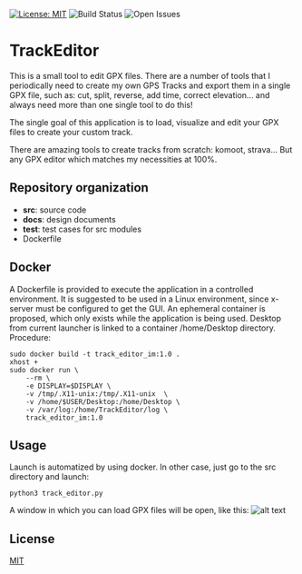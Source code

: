 [![License: MIT](https://img.shields.io/badge/License-MIT-yellow.svg)](https://opensource.org/licenses/MIT)
![Build Status](https://github.com/alguerre/TrackEditor/actions/workflows/python-app.yml/badge.svg)
![Open Issues](https://img.shields.io/github/issues/alguerre/TrackEditor)

# TrackEditor

This is a small tool to edit GPX files. 
There are a number of tools that I periodically need to create my own GPS Tracks and export them in a single GPX file, 
such as: cut, split, reverse, add time, correct elevation... 
and always need more than one single tool to do this!

The single goal of this application is to load, 
visualize and edit your GPX files to create your custom track.

There are amazing tools to create tracks from scratch: komoot, strava... 
But any GPX editor which matches my necessities at 100%.

## Repository organization
- **src**: source code
- **docs**: design documents
- **test**: test cases for src modules
- Dockerfile

## Docker
A Dockerfile is provided to execute the application in a controlled environment. 
It is suggested to be used in a Linux environment, 
since x-server must be configured to get the GUI. 
An ephemeral container is proposed, 
which only exists while the application is being used.
Desktop from current launcher is linked to a container /home/Desktop directory.
Procedure:  
```
sudo docker build -t track_editor_im:1.0 .
xhost +
sudo docker run \ 
    --rm \ 
    -e DISPLAY=$DISPLAY \
    -v /tmp/.X11-unix:/tmp/.X11-unix  \
    -v /home/$USER/Desktop:/home/Desktop \
    -v /var/log:/home/TrackEditor/log \
    track_editor_im:1.0
```


## Usage
Launch is automatized by using docker. 
In other case, just go to the src directory and launch:
```
python3 track_editor.py
```

A window in which you can load GPX files will be open, like this:
![alt text](https://github.com/alguerre/TrackEditor/blob/master/docs/using_sample.png?raw=true)



## License
[MIT](https://choosealicense.com/licenses/mit/)


